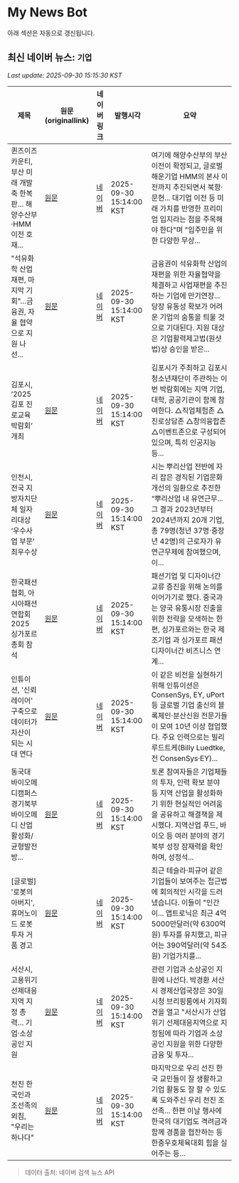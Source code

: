 # My News Bot

아래 섹션은 자동으로 갱신됩니다.

<!-- NEWS:START -->
## 최신 네이버 뉴스: `기업`
_Last update: 2025-09-30 15:15:30 KST_

| 제목 | 원문(originallink) | 네이버 링크 | 발행시각 | 요약 |
|---|---|---|---|---|
| 퀸즈이즈카운티, 부산 미래 개발축 한복판… 해양수산부·HMM 이전 호재... | [원문](https://www.apnews.kr/news/articleView.html?idxno=3040714) | [네이버](https://www.apnews.kr/news/articleView.html?idxno=3040714) | 2025-09-30 15:14:00 KST | 여기에 해양수산부의 부산 이전이 확정되고, 글로벌 해운기업 HMM의 본사 이전까지 추진되면서 북항·문현... 대기업 이전 등 미래 가치를 반영한 프리미엄 입지라는 점을 주목해야 한다"며 "입주민을 위한 다양한 무상... |
| "석유화학 산업 재편, 마지막 기회"…금융권, 자율 협약으로 지원 나선... | [원문](https://www.econovill.com/news/articleView.html?idxno=713390) | [네이버](https://www.econovill.com/news/articleView.html?idxno=713390) | 2025-09-30 15:14:00 KST | 금융권이 석유화학 산업의 재편을 위한 자율협약을 체결하고 사업재편을 추진하는 기업에 만기연장... 당장 유동성 확보가 어려운 기업의 숨통을 틔울 것으로 기대된다. 지원 대상은 기업활력제고법(원샷법)상 승인을 받은... |
| 김포시, ‘2025 김포 진로교육 박람회’ 개최 | [원문](http://www.shinailbo.co.kr/news/articleView.html?idxno=2125392) | [네이버](http://www.shinailbo.co.kr/news/articleView.html?idxno=2125392) | 2025-09-30 15:14:00 KST | 김포시가 주최하고 김포시청소년재단이 주관하는 이번 박람회에는 지역 기업, 대학, 공공기관이 함께 참여한다. △직업체험존 △진로상담존 △창의융합존 △이벤트존으로 구성되어 있으며, 특히 인공지능 등... |
| 인천시, 전국 지방자치단체 일자리대상 ‘우수사업 부문’ 최우수상 | [원문](http://www.shinailbo.co.kr/news/articleView.html?idxno=2125345) | [네이버](http://www.shinailbo.co.kr/news/articleView.html?idxno=2125345) | 2025-09-30 15:14:00 KST | 시는 뿌리산업 전반에 자리 잡은 경직된 기업문화 개선의 일환으로 추진한 “뿌리산업 내 유연근무... 그 결과 2023년부터 2024년까지 20개 기업, 총 79명(청년 37명·중장년 42명)의 근로자가 유연근무제에 참여했으며, 이... |
| 한국패션협회, 아시아패션연합회 2025 싱가포르 총회 참석 | [원문](http://www.ktnews.com/news/articleView.html?idxno=141428) | [네이버](http://www.ktnews.com/news/articleView.html?idxno=141428) | 2025-09-30 15:14:00 KST | 패션기업 및 디자이너간 교류 증진을 위해 논의를 이어가기로 했다. 중국과는 양국 유통시장 진출을 위한 전략을 모색하는 한편, 싱가포르와는 한국 제조기업     과 싱가포르 패션디자이너간 비즈니스 연계... |
| 인튜이션, '신뢰 레이어' 구축으로 데이터가 자산이 되는 시대 연다 | [원문](https://www.etnews.com/20250930000372) | [네이버](https://n.news.naver.com/mnews/article/030/0003356187?sid=101) | 2025-09-30 15:14:00 KST | 이 같은 비전을 실현하기 위해 인튜이션은 ConsenSys, EY, uPort 등 글로벌 기업 출신의 블록체인·분산신원 전문가들이 모여 10년 이상 협업했다. 주요 인력으로는 빌리 루드트케(Billy Luedtke, 전 ConsenSys·EY)... |
| 동국대 바이오메디캠퍼스 경기북부 바이오메디 산업활성화/균형발전 방... | [원문](http://www.veritas-a.com/news/articleView.html?idxno=575297) | [네이버](http://www.veritas-a.com/news/articleView.html?idxno=575297) | 2025-09-30 15:14:00 KST | 토론 참여자들은 기업체들의 투자, 인력 확보 분야 등 지역 산업을 활성화하기 위한 현실적인 어려움을 공유하고 해결책을 제시했다. 지역산업 푸드, 바이오 등 여러 분야의 경기북부 성장 잠재력을 확인하며, 성정석... |
| [글로벌] '로봇의 아버지', 휴머노이드 로봇 투자 거품 경고 | [원문](https://www.techm.kr/news/articleView.html?idxno=145050) | [네이버](https://www.techm.kr/news/articleView.html?idxno=145050) | 2025-09-30 15:14:00 KST | 최근 테슬라·피규어 같은 기업들이 보여주는 접근법에 회의적인 시각을 드러냈습니다. 이들이 "인간이... 앱트로닉은 최근 4억5000만달러(약 6300억원) 투자를 유치했고, 피규어는 390억달러(약 54조원) 기업가치를... |
| 서산시, 고용위기 선제대응지역 지정 총력… 기업·소상공인 지원 | [원문](https://www.jbnews.com/news/articleView.html?idxno=1491417) | [네이버](https://www.jbnews.com/news/articleView.html?idxno=1491417) | 2025-09-30 15:14:00 KST | 관련 기업과 소상공인 지원에 나선다. 박경환 서산시 경제산업국장은 30일 시청 브리핑룸에서 기자회견을 열고 "서산시가 산업위기 선제대응지역으로 지정됨에 따라 기업과 소상공인 지원을 위한 다양한 금융 및 투자... |
| 천진 한국인과 조선족의 외침, "우리는 하나다" | [원문](https://www.dongponews.net/news/articleView.html?idxno=54113) | [네이버](https://www.dongponews.net/news/articleView.html?idxno=54113) | 2025-09-30 15:14:00 KST | 마지막으로 우리 선진 한국 교민들이 잘 생활하고 기업 활동도 잘 할 수 있도록 도와주신 우리 천진 조선족... 한편 이날 행사에 한국의 대기업도 격려금과 함께 경품을 협찬하는 등 한중우호체육대회 힘을 실어주는 등... |

> 데이터 출처: 네이버 검색 뉴스 API
<!-- NEWS:END -->
